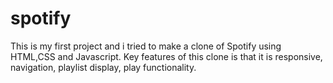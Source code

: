 # spotify
This is my first project and i tried to make a clone of Spotify using HTML,CSS and Javascript. Key features of this clone is that it is responsive, navigation, playlist display, play functionality.
